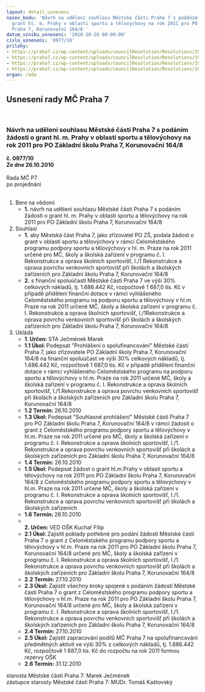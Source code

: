 ```yaml
---
layout: detail_usneseni
nazev_bodu: 'Návrh na udělení souhlasu Městské části Praha 7 s podáním žádosti  o
  grant hl. m. Prahy v oblasti sportu a tělovýchovy na rok 2011 pro PO Základní školu
  Praha 7, Korunovační 164/8 '
datum_vzniku_usneseni: '2010-10-26 00:00:00'
cislo_usneseni: '0977/10'
prilohy:
- https://praha7.cz/wp-content/uploads/councilResolution/Resolutions/19935/57-10-2_%c5%be%c3%a1dost_o_grant_hl,2010,z%c5%a1_korunova%c4%8dn%c3%ad.doc
- https://praha7.cz/wp-content/uploads/councilResolution/Resolutions/19935/57-10-2_proh%c3%a1%c5%a1en%c3%ad_o_spolufinancov%c3%a1n%c3%ad,z%c5%a1_korunova%c4%8dn%c3%ad.doc
- https://praha7.cz/wp-content/uploads/councilResolution/Resolutions/19935/57-10-souhlasn%c3%a9_prohl%c3%a1%c5%a1en%c3%ad,korunova%c4%8dn%c3%ad.doc
- https://praha7.cz/wp-content/uploads/councilResolution/Resolutions/19935/57-10-polo%c5%bekov%c3%bd_rozpo%c4%8det_hr._kor.xls
organ: rada
---
```

<div id="ucUsn_pList" class="usn">
	<span><h2>Usnesení rady MČ Praha 7 </h2>
<br></span><div class="standBody">
<span><h3>Návrh na udělení souhlasu Městské části Praha 7 s podáním žádosti  o grant hl. m. Prahy v oblasti sportu a tělovýchovy na rok 2011 pro PO Základní školu Praha 7, Korunovační 164/8 </h3></span><div class="center">
		<strong>č. 0977/10</strong><br>
	</div>
<div class="center">
		<strong>Ze dne 26.10.2010</strong><br><br>
	</div>Rada MČ P7<br> po projednání<br><br><ol>
<li>Bere na vědomí<ul><li>
<strong>1.</strong> návrh na udělení souhlasu Městské části Praha 7 s podáním žádosti  o grant hl. m. Prahy v oblasti sportu a tělovýchovy na rok 2011 pro PO Základní školu Praha 7, Korunovační 164/8    </li></ul>
</li>
<li>Souhlasí<ul>
<li>
<strong>1.</strong> aby Městská část Praha 7, jako zřizovatel PO ZŠ, podala žádost o grant v oblasti sportu a tělovýchovy v rámci Celoměstského programu podpory sportu a tělovýchovy v hl. m. Praze na rok 2011 určené pro MČ, školy a školská zařízení v programu č. I. Rekonstrukce a oprava školních sportovišť, I./1  Rekonstrukce a oprava povrchu venkovních sportovišť při školách a školských zařízeních pro Základní školu Praha 7, Korunovační 164/8</li>
<li>
<strong>2.</strong> s finanční spoluúčastí Městské části Praha 7 ve výši 30% celkových nákladů, tj.      1.686.442 Kč, rozpočtově  1 687,0 tis. Kč v případě přidělení finanční dotace v rámci vyhlášeného Celoměstského programu na podporu sportu a tělovýchovy v hl.m. Praze na rok 2011 určené MČ, školy a školská zařízení v programu č. I. Rekonstrukce a oprava školních sportovišť, I./1Rekonstrukce a oprava povrchu venkovních sportovišť při školách a školských zařízeních pro Základní školu Praha 7, Korunovační 164/8  </li>
</ul>
</li>
<li>Ukládá<ul>
<li>
<strong>1. Určen: </strong>STA Ječmének Marek</li>
<li>
<strong>1.1 Úkol: </strong>Podepsat "Prohlášení o spolufinancování" Městské části Praha 7, jako zřizovatele PO Základní školy Praha 7, Korunovační 164/8 na finanční spoluúčast ve výši 30% celkových nákladů, tj. 1.686.442 Kč, rozpočtově     1 687,0 tis. Kč v případě přidělení finanční dotace v rámci vyhlášeného Celoměstského programu na podporu sportu a tělovýchovy v hl.m. Praze na rok 2011 určené MČ, školy a školská zařízení v programu č. I. Rekonstrukce a oprava školních sportovišť, I./1.Rekonstrukce a oprava povrchu venkovních sportovišť při školách a školských zařízeních pro Základní školu Praha 7, Korunovační 164/8   </li>
<li>
<strong>1.2 Termín: </strong>26.10.2010</li>
<li>
<strong>1.3 Úkol: </strong>Podepsat "Souhlasné prohlášení" Městské části Praha 7 pro PO Základní školu Praha 7, Korunovační 164/8 v rámci žádosti o grant z Celoměstského programu podpory sportu a tělovýchovy v hl.m. Praze na rok 2011 určené pro MČ, školy a školská zařízení v programu č. I. Rekonstrukce a oprava školních sportovišť, I./1. Rekonstrukce a oprava povrchu venkovních sportovišť při školách a školských zařízeních pro Základní školu Praha 7, Korunovační 164/8  </li>
<li>
<strong>1.4 Termín: </strong>26.10.2010</li>
<li>
<strong>1.5 Úkol: </strong>Podepsat žádost o grant hl.m.Prahy v oblasti sportu a tělovýchovy na rok 2011 pro PO Základní školu Praha 7, Korunovační 164/8  z Celoměstského programu podpory sportu a tělovýchovy v hl.m. Praze na rok 2011 určené MČ, školy a školská zařízení v programu č. I. Rekonstrukce a oprava školních sportovišť, I./1. Rekonstrukce a oprava povrchu venkovních sportovišť při školách a školských zařízeních </li>
<li>
<strong>1.6 Termín: </strong>26.10.2010</li>
<li>
<strong><br>2. Určen: </strong>VED OŠK Kuchař Filip</li>
<li>
<strong>2.1 Úkol: </strong>Zajistit poklady potřebné pro podání žádosti Městské části Praha 7 o grant  z Celoměstského programu podpory sportu a tělovýchovy v hl.m. Praze na rok 2011 pro PO Základní školu Praha 7, Korunovační 164/8 určené pro MČ, školy a školská zařízení v programu č. I. Rekonstrukce a oprava školních sportovišť, I./1. Rekonstrukce a oprava povrchu venkovních sportovišť při školách a školských zařízeních pro Základní školu Praha 7, Korunovační 164/8 </li>
<li>
<strong>2.2 Termín: </strong>27.10.2010</li>
<li>
<strong>2.3 Úkol: </strong>Zajistit všechny kroky spojené s podáním žádosti Městské části Praha 7 o grant  z Celoměstského programu podpory sportu a tělovýchovy v hl.m. Praze na rok 2011 pro PO Základní školu Praha 7, Korunovační 164/8 určené pro MČ, školy a školská zařízení v programu č. I. Rekonstrukce a oprava školních sportovišť, I./1. Rekonstrukce a oprava povrchu venkovních sportovišť při školách a školských zařízeních pro Základní školu Praha 7, Korunovační 164/8  </li>
<li>
<strong>2.4 Termín: </strong>27.10.2010</li>
<li>
<strong>2.5 Úkol: </strong>Zajistit zapracování podílů MČ Praha 7 na spolufinancování předmětných aktivit ve výši 30% z celkových nákladů, tj. 1.686.442 Kč, rozpočtově         1 687,0 tis. Kč do rozpočtu na rok 2011 formou rezervy OŠK</li>
<li>
<strong>2.6 Termín: </strong>31.12.2010</li>
</ul>
</li>
</ol>starosta Městské části Praha 7: Marek Ječmének<br>zástupce starosty Městské části Praha 7: MUDr. Tomáš Kaštovský 
</div>
</div>